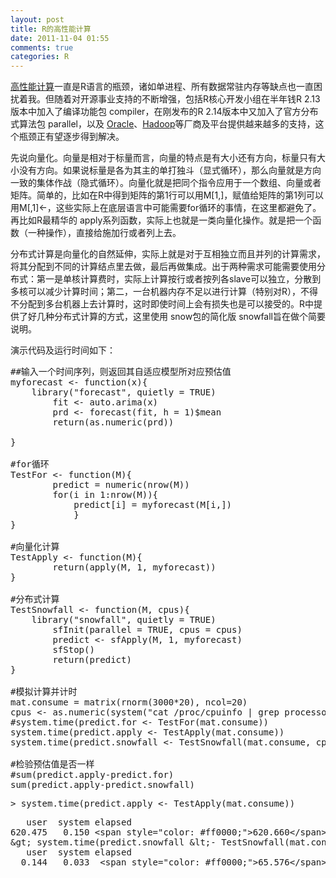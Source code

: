 ```yaml
---
layout: post
title: R的高性能计算
date: 2011-11-04 01:55
comments: true
categories: R
---
```

<a href="http://cran.r-project.org/web/views/HighPerformanceComputing.html">高性能计算</a>一直是R语言的瓶颈，诸如单进程、所有数据常驻内存等缺点也一直困扰着我。但随着对开源事业支持的不断增强，包括R核心开发小组在半年钱R 2.13版本中加入了编译功能包 compiler，在刚发布的R 2.14版本中又加入了官方分布式算法包 parallel，以及 <a href="http://www.oracle.com/technetwork/articles/datawarehouse/saternos-r-161569.html">Oracle</a>、<a href="http://ml.stat.purdue.edu/rhipe/">Hadoop</a>等厂商及平台提供越来越多的支持，这个瓶颈正有望逐步得到解决。

先说向量化。向量是相对于标量而言，向量的特点是有大小还有方向，标量只有大小没有方向。如果说标量是各为其主的单打独斗（显式循环），那么向量就是方向一致的集体作战（隐式循环）。向量化就是把同个指令应用于一个数组、向量或者矩阵。简单的，比如在R中得到矩阵的第1行可以用M[1,]，赋值给矩阵的第1列可以用M[,1]&lt;-，这些实际上在底层语言中可能需要for循环的事情，在这里都避免了。再比如R最精华的 apply系列函数，实际上也就是一类向量化操作。就是把一个函数（一种操作），直接给施加行或者列上去。

分布式计算是向量化的自然延伸，实际上就是对于互相独立而且并列的计算需求，将其分配到不同的计算结点里去做，最后再做集成。出于两种需求可能需要使用分布式：第一是单核计算费时，实际上计算按行或者按列各slave可以独立，分散到多核可以减少计算时间；第二，一台机器内存不足以进行计算（特别对R），不得不分配到多台机器上去计算时，这时即使时间上会有损失也是可以接受的。R中提供了好几种分布式计算的方式，这里使用 snow包的简化版 snowfall旨在做个简要说明。

演示代码及运行时间如下：
<pre class="brush: r; gutter: true">##输入一个时间序列，则返回其自适应模型所对应预估值
myforecast &lt;- function(x){
	library(&quot;forecast&quot;, quietly = TRUE)
		fit &lt;- auto.arima(x)
		prd &lt;- forecast(fit, h = 1)$mean
		return(as.numeric(prd))

}

#for循环
TestFor &lt;- function(M){
	    predict = numeric(nrow(M))
		for(i in 1:nrow(M)){
			predict[i] = myforecast(M[i,])
			}
}

#向量化计算
TestApply &lt;- function(M){
	    return(apply(M, 1, myforecast))
}

#分布式计算
TestSnowfall &lt;- function(M, cpus){
	library(&quot;snowfall&quot;, quietly = TRUE)
		sfInit(parallel = TRUE, cpus = cpus)
		predict &lt;- sfApply(M, 1, myforecast)
		sfStop()
		return(predict)
}

#模拟计算并计时
mat.consume = matrix(rnorm(3000*20), ncol=20)
cpus &lt;- as.numeric(system(&quot;cat /proc/cpuinfo | grep processor | wc -l&quot;, intern = TRUE))
#system.time(predict.for &lt;- TestFor(mat.consume))
system.time(predict.apply &lt;- TestApply(mat.consume))
system.time(predict.snowfall &lt;- TestSnowfall(mat.consume, cpus))

#检验预估值是否一样
#sum(predict.apply-predict.for)
sum(predict.apply-predict.snowfall)</pre>
<pre>&gt; system.time(predict.apply &lt;- TestApply(mat.consume))</pre>
<pre>   user  system elapsed
620.475   0.150 &lt;span style=&quot;color: #ff0000;&quot;&gt;620.660&lt;/span&gt;
&amp;gt; system.time(predict.snowfall &amp;lt;- TestSnowfall(mat.consume, cpus))
   user  system elapsed
  0.144   0.033  &lt;span style=&quot;color: #ff0000;&quot;&gt;65.576&lt;/span&gt;</pre>
